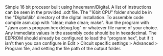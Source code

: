 Simple 16 bit procesor built using hneemann/Digital. A list of instructions can be seen in the provided .odt file.
The "16bit CPU" folder should be in the "Digital\lib" directory of the digital installation.
To assemble code compile asm.cpp with "clear; make clean; make". Run the program with "./asm asm.s program.hex debug.log"
or whatever file name of your choice. Any immediate values in the assembly code should be in hexadecimal. The EEPROM should
already be configured to load the "program.hex", but if it isn't then you can configure in
Edit > Circuit specific settings > Advanced > Program file, and setting the file path of the output folder.
